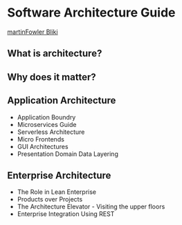# Software Architecture Guide

[martinFowler Bliki](https://martinfowler.com/architecture/)

## What is architecture?


## Why does it matter?


## Application Architecture
* Application Boundry
* Microservices Guide
* Serverless Architecture
* Micro Frontends
* GUI Architectures
* Presentation Domain Data Layering

## Enterprise Architecture
* The Role in Lean Enterprise
* Products over Projects
* The Architecture Elevator - Visiting the upper floors
* Enterprise Integration Using REST
